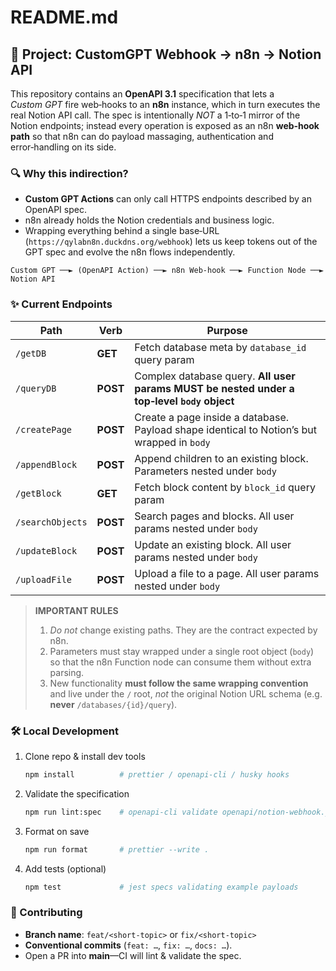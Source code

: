 # README.md

## 📑 Project: CustomGPT Webhook → n8n → Notion API

This repository contains an **OpenAPI 3.1** specification that lets a *Custom GPT* fire web‑hooks to an **n8n** instance, which in turn executes the real Notion API call.
The spec is intentionally *NOT* a 1‑to‑1 mirror of the Notion endpoints; instead every operation is exposed as an n8n **web‑hook path** so that n8n can do payload massaging, authentication and error‑handling on its side.

### 🔍 Why this indirection?

* **Custom GPT Actions** can only call HTTPS endpoints described by an OpenAPI spec.
* n8n already holds the Notion credentials and business logic.
* Wrapping everything behind a single base‑URL (`https://qylabn8n.duckdns.org/webhook`) lets us keep tokens out of the GPT spec and evolve the n8n flows independently.

```
Custom GPT ──► (OpenAPI Action) ──► n8n Web‑hook ──► Function Node ──► Notion API
```

### ✨ Current Endpoints

| Path          | Verb     | Purpose                                                                                     |
| ------------- | -------- | ------------------------------------------------------------------------------------------- |
| `/getDB`      | **GET**  | Fetch database meta by `database_id` query param                                            |
| `/queryDB`    | **POST** | Complex database query.  **All user params MUST be nested under a top‑level `body` object** |
| `/createPage` | **POST** | Create a page inside a database. Payload shape identical to Notion’s but wrapped in `body`  |
| `/appendBlock` | **POST** | Append children to an existing block. Parameters nested under `body` |
| `/getBlock` | **GET** | Fetch block content by `block_id` query param |
| `/searchObjects` | **POST** | Search pages and blocks. All user params nested under `body` |
| `/updateBlock` | **POST** | Update an existing block. All user params nested under `body` |
| `/uploadFile` | **POST** | Upload a file to a page. All user params nested under `body` |

> **IMPORTANT RULES**
>
> 1. *Do not* change existing paths. They are the contract expected by n8n.
> 2. Parameters must stay wrapped under a single root object (`body`) so that the n8n Function node can consume them without extra parsing.
> 3. New functionality **must follow the same wrapping convention** and live under the `/` root, *not* the original Notion URL schema (e.g. **never** `/databases/{id}/query`).

### 🛠 Local Development

1. Clone repo & install dev tools

   ```bash
   npm install          # prettier / openapi‑cli / husky hooks
   ```
2. Validate the specification

   ```bash
   npm run lint:spec    # openapi-cli validate openapi/notion-webhook.json
   ```
3. Format on save

   ```bash
   npm run format       # prettier --write .
   ```
4. Add tests (optional)

   ```bash
   npm test             # jest specs validating example payloads
   ```

### 🤝 Contributing

* **Branch name**: `feat/<short-topic>` or `fix/<short-topic>`
* **Conventional commits** (`feat: …`, `fix: …`, `docs: …`).
* Open a PR into **main**—CI will lint & validate the spec.
